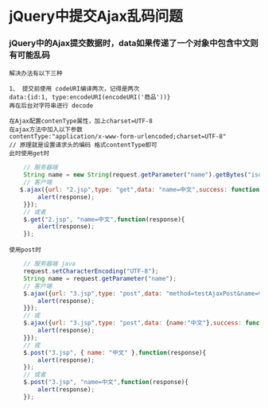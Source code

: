 # jQuery中提交Ajax乱码问题


### jQuery中的Ajax提交数据时，data如果传递了一个对象中包含中文则有可能乱码
    解决办法有以下三种 

    1、 提交前使用 codeURI编译两次，记得是两次
    data:{id:1, type:encodeURI(encodeURI('商品'))}
    再在后台对字符串进行 decode

    在Ajax配置contenType属性，加上charset=UTF-8
    在ajax方法中加入以下参数
    contentType:"application/x-www-form-urlencoded;charset=UTF-8" 
    // 原理就是设置请求头的编码 格式contentType即可
    此时使用get时
```js
    // 服务器端
    String name = new String(request.getParameter("name").getBytes("iso8859-1"),"utf-8");
    // 客户端
   $.ajax({url: "2.jsp",type: "get",data: "name=中文",success: function(response){ 
        alert(response); 
    }});
    // 或者
    $.get("2.jsp", "name=中文",function(response){ 
        alert(response); 
    }); 
```

    使用post时
```js
    // 服务器端 java
    request.setCharacterEncoding("UTF-8"); 
    String name = request.getParameter("name"); 
    // 客户端
    $.ajax({url: "3.jsp",type: "post",data: "method=testAjaxPost&name=中文",success: function(response){ 
        alert(response); 
    }}); 
    // 或
    $.ajax({url: "3.jsp",type: "post",data: {name:"中文"},success: function(response){ 
        alert(response); 
    }}); 
    // 或
    $.post("3.jsp", { name: "中文" },function(response){ 
        alert(response); 
    }); 
    // 或者
    $.post("3.jsp", "name=中文",function(response){ 
        alert(response); 
    }); 
```
